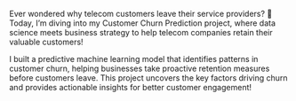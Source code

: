 Ever wondered why telecom customers leave their service providers? 🤔 Today, I’m diving into my Customer Churn Prediction project, where data science meets business strategy to help telecom companies retain their valuable customers!

I built a predictive machine learning model that identifies patterns in customer churn, helping businesses take proactive retention measures before customers leave. This project uncovers the key factors driving churn and provides actionable insights for better customer engagement!
